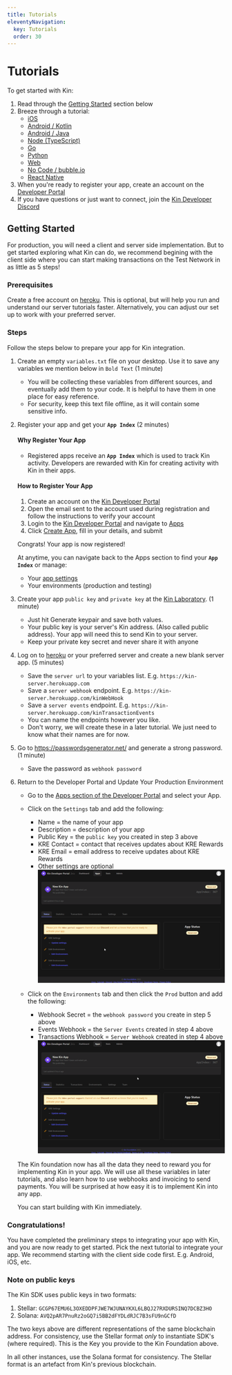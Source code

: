 ```yaml
---
title: Tutorials
eleventyNavigation:
  key: Tutorials
  order: 30
---
```


# Tutorials

To get started with Kin:

1. Read through the [Getting Started](#getting-started) section below
2. Breeze through a tutorial:
   - [iOS](/tutorials/ios/)
   - [Android / Kotlin](/tutorials/android-kotlin/)
   - [Android / Java](/tutorials/android-java/)
   - [Node (TypeScript)](/tutorials/node/)
   - [Go](/tutorials/go/)
   - [Python](/tutorials/python/)
   - [Web](/tutorials/web/)
   - [No Code / bubble.io](https://www.youtube.com/watch?v=JrQ6MGQaiv4)
   - [React Native](/tutorials/react-native/)
3. When you're ready to register your app, create an account on the [Developer Portal]()
4. If you have questions or just want to connect, join the [Kin Developer Discord](https://discord.gg/kdRyUNmHDn)

## Getting Started

For production, you will need a client and server side implementation. But to get started exploring what Kin can do, we recommend begining with the client side where you can start making transactions on the Test Network in as little as 5 steps!

### Prerequisites

Create a free account on [heroku](https://heroku.com/). This is optional, but will help you run and understand our server tutorials faster. Alternatively, you can adjust our set up to work with your preferred server.

### Steps

Follow the steps below to prepare your app for Kin integration.

1. Create an empty `variables.txt` file on your desktop. Use it to save any variables we mention below in `Bold Text` (1 minute)

   - You will be collecting these variables from different sources, and eventually add them to your code. It is helpful to have them in one place for easy reference.
   - For security, keep this text file offline, as it will contain some sensitive info.

2. Register your app and get your **`App Index`** (2 minutes)

   #### Why Register Your App

   - Registered apps receive an **`App Index`** which is used to track Kin activity. Developers are rewarded with Kin for creating activity with Kin in their apps.

   #### How to Register Your App

   1. Create an account on the [Kin Developer Portal](https://portal.kin.org/register)
   2. Open the email sent to the account used during registration and follow the instructions to verify your account
   3. Login to the [Kin Developer Portal](https://portal.kin.org) and navigate to [Apps](https://portal.kin.org/apps)
   4. Click [Create App](https://portal.kin.org/apps/create), fill in your details, and submit

   Congrats! Your app is now registered!

   At anytime, you can navigate back to the Apps section to find your **`App Index`** or manage:

   - Your [app settings](https://portal.kin.org/apps)
   - Your environments (production and testing)

3. Create your app `public key` and `private key` at the [Kin Laboratory](https://laboratory.kin.org/#account-creator?network=test). (1 minute)

   - Just hit Generate keypair and save both values.
   - Your public key is your server's Kin address. (Also called public address). Your app will need this to send Kin to your server.
   - Keep your private key secret and never share it with anyone

4. Log on to [heroku](https://heroku.com/) or your preferred server and create a new blank server app. (5 minutes)

   - Save the `server url` to your variables list. E.g. `https://kin-server.herokuapp.com`
   - Save a `server webhook` endpoint. E.g. `https://kin-server.herokuapp.com/kinWebHook`
   - Save a `server events` endpoint. E.g. `https://kin-server.herokuapp.com/kinTransactionEvents`
   - You can name the endpoints however you like.
   - Don't worry, we will create these in a later tutorial. We just need to know what their names are for now.

5. Go to https://passwordsgenerator.net/ and generate a strong password. (1 minute)

   - Save the password as `webhook password`

6. Return to the Developer Portal and Update Your Production Environment

   - Go to the [Apps section of the Developer Portal](https://portal.kin.org/apps) and select your App.
   - Click on the `Settings` tab and add the following:
     - Name = the name of your app
     - Description = description of your app
     - Public Key = the `public key` you created in step 3 above
     - KRE Contact = contact that receives updates about KRE Rewards
     - KRE Email = email address to receive updates about KRE Rewards
     - Other settings are optional
     ![Add App Settings](./images/DevPortalSettings1.gif)

   - Click on the `Environments` tab and then click the `Prod` button and add the following:
     - Webhook Secret = the `webhook password` you create in step 5 above
     - Events Webhook = the `Server Events` created in step 4 above
     - Transactions Webhook = `Server Webhook` created in step 4 above
     ![Add Environment Settings](./images/DevPortalSettings2.gif)

   The Kin foundation now has all the data they need to reward you for implementing Kin in your app. We will use all these variables in later tutorials, and also learn how to use webhooks and invoicing to send payments. You will be surprised at how easy it is to implement Kin into any app.

   You can start building with Kin immediately.

### Congratulations!

You have completed the preliminary steps to integrating your app with Kin, and you are now ready to get started. Pick the next tutorial to integrate your app. We recommend starting with the client side code first. E.g. Android, iOS, etc.

### Note on public keys

The Kin SDK uses public keys in two formats:

1.  Stellar: `GCGP67EMU6L3OXEDDPFJWE7WJUNAYKXL6LBQJ27RXDURSINQ7DCBZ3HO`
2.  Solana: `AVQ2pAR7PnuRz2oGQ7i5BB2dFYDLdRJC7B3sFU9nGCfD`

The two keys above are different representations of the same blockchain address. For consistency, use the Stellar format _only_ to instantiate SDK's (where required). This is the Key you provide to the Kin Foundation above.

In all other instances, use the Solana format for consistency. The Stellar format is an artefact from Kin's previous blockchain.
